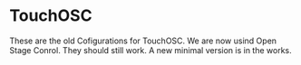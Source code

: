 # TouchOSC
These are the old Cofigurations for TouchOSC. 
We are now usind Open Stage Conrol.
They should still work. 
A new minimal version is in the works. 


